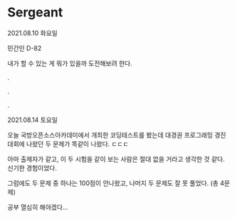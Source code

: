 # Sergeant

2021.08.10 화요일

민간인 D-82

내가 할 수 있는 게 뭐가 있을까 도전해보려 한다.

.

.

.

2021.08.14 토요일

오늘 국방오픈소스아카데미에서 개최한 코딩테스트를 봤는데 대경권 프로그래밍 경진대회에 나왔던 두 문제가 똑같이 나왔다. ㄷㄷㄷ

아마 출제자가 같고, 이 두 시험을 같이 보는 사람은 절대 없을 거라고 생각한 것 같다. 신기한 경험이었다.

그럼에도 두 문제 중 하나는 100점이 안나왔고, 나머지 두 문제도 잘 못 풀었다. (총 4문제)

공부 열심히 해야겠다...
